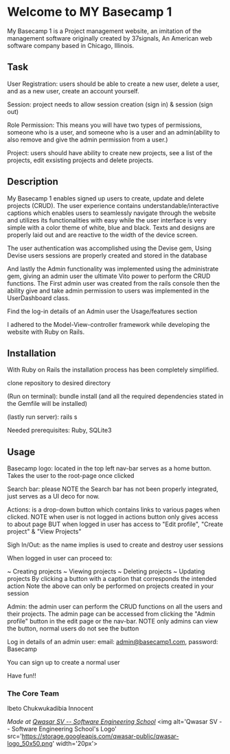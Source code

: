 # Welcome to MY Basecamp 1
My Basecamp 1 is a Project management website, an imitation of the management software originally created by 37signals,
An American web software company based in Chicago, Illinois.

## Task
User Registration: users should be able to create a new user, delete a user, and as a new user, create an account yourself.

Session: project needs to allow session creation (sign in) & session (sign out) 

Role Permission: This means you will have two types of permissions, someone who is a user, and someone who is a user and an admin(ability to also remove and give the admin permission from a user.)

Project: users should have ability to create new projects, see a list of the projects, edit exsisting projects and delete projects.

## Description
My Basecamp 1 enables signed up users to create, update and delete projects (CRUD). The user experience contains understandable/interactive captions which enables users to seamlessly navigate through the website and utilizes its functionalities with easy while the user interface is very simple with a color theme of white, blue and black. Texts and designs are properly laid out and are reactive to the width of the device screen.    

The user authentication was accomplished using the Devise gem, Using Devise users sessions are properly created and stored in the database

And lastly the Admin functionality was implemented using the administrate gem, giving an admin user the ultimate Vito power to perform the CRUD functions. The First admin user was created from the rails console then the ability give and take admin permission to users was implemented in the UserDashboard class.

Find the log-in details of an Admin user the Usage/features section
    
I adhered to the Model-View-controller framework while developing the website with Ruby on Rails.


## Installation
With Ruby on Rails the installation process has been completely simplified.

clone repository to desired directory

(Run on terminal): bundle install (and all the required dependencies stated in the Gemfile will be installed) 

(lastly run server): rails s

Needed prerequisites: Ruby, SQLite3

## Usage
Basecamp logo: located in the top left nav-bar serves as a home button. Takes the user to the root-page once clicked

Search bar: please NOTE the Search bar has not been properly integrated, just serves as a UI deco for now.

Actions: is a drop-down button which contains links to various pages when clicked. 
NOTE when user is not logged in actions button only gives access to about page BUT when logged in user has access to "Edit profile", "Create project" & "View Projects"

Sigh In/Out: as the name implies is used to create and destroy user sessions 

When logged in user can proceed to:

~ Creating projects 
~ Viewing projects
~ Deleting projects 
~ Updating projects 
By clicking a button with a caption that corresponds the intended action
Note the above can only be performed on projects created in your session 

Admin: the admin user can perform the CRUD functions on all the users and their projects. The admin page can be accessed from clicking the "Admin profile" button in the edit page or the nav-bar. NOTE only admins can view the button, normal users do not see the button 

Log in details of an admin user: email: admin@basecamp1.com, password: Basecamp

You can sign up to create a normal user

Have fun!!

### The Core Team
Ibeto Chukwukadibia Innocent

<span><i>Made at <a href='https://qwasar.io'>Qwasar SV -- Software Engineering School</a></i></span>
<span><img alt='Qwasar SV -- Software Engineering School's Logo' src='https://storage.googleapis.com/qwasar-public/qwasar-logo_50x50.png' width='20px'></span>
